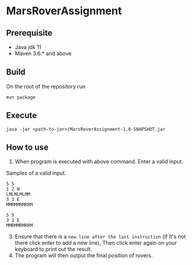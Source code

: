 # MarsRoverAssignment

## Prerequisite
- Java jdk 11
- Maven 3.6.* and above

## Build
On the root of the repository run

````shell
mvn package
````

## Execute
````shell
java -jar <path-to-jar>/MarsRoverAssignment-1.0-SNAPSHOT.jar
````

## How to use
1. When program is executed with above command. Enter a valid input. 

Samples of a valid input.
```
5 5
1 2 N
LMLMLMLMM
3 3 E
MMRMMRMRRM

```
```
5 5
3 3 E
MMRMMRMRRM

```
3. Ensure that there is a `new line after the last instruction` (if It's not there click enter to add a new line), Then click enter again on your keyboard to print out the result.
4. The program will then output the final position of rovers.
